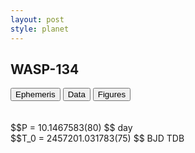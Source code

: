 ```yaml
---
layout: post
style: planet
---
```

<script src="../js/planets.js"></script>

## WASP-134

<!-- Tab links -->
<div class="tab">
<button class="tablinks" onclick="openCity(event, 'Ephemeris')">Ephemeris</button>
<button class="tablinks" onclick="openCity(event, 'Data')">Data</button>
<button class="tablinks" onclick="openCity(event, 'Figures')">Figures</button>
</div>

<!-- Tab content -->
<div id="Ephemeris" class="tabcontent" markdown="1">
<br/><br/>
$$P = 10.1467583(80) $$ day <br/>
$$T_0 = 2457201.031783(75) $$ BJD TDB
<br/><br/>
<br/><br/>
</div>


